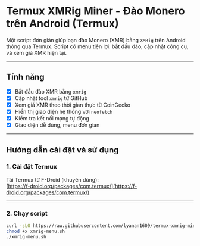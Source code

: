 # Termux XMRig Miner - Đào Monero trên Android (Termux)

Một script đơn giản giúp bạn đào Monero (XMR) bằng `XMRig` trên Android thông qua Termux. Script có menu tiện lợi: bắt đầu đào, cập nhật công cụ, và xem giá XMR hiện tại.

---

## Tính năng

- [x] Bắt đầu đào XMR bằng `xmrig`
- [x] Cập nhật tool `xmrig` từ GitHub
- [x] Xem giá XMR theo thời gian thực từ CoinGecko
- [x] Hiển thị giao diện hệ thống với `neofetch`
- [x] Kiểm tra kết nối mạng tự động
- [x] Giao diện dễ dùng, menu đơn giản

---

## Hướng dẫn cài đặt và sử dụng

### 1. Cài đặt Termux
Tải Termux từ F-Droid (khuyên dùng):  
[https://f-droid.org/packages/com.termux/](https://f-droid.org/packages/com.termux/)

---

### 2. Chạy script

```bash
curl -sLO https://raw.githubusercontent.com/lyanan1609/termux-xmrig-miner/main/xmrig-menu.sh
chmod +x xmrig-menu.sh
./xmrig-menu.sh
